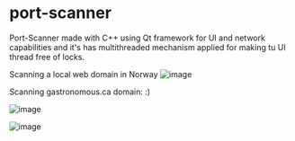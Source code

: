 # port-scanner

Port-Scanner made with C++ using Qt framework for UI and network capabilities and it's has multithreaded mechanism applied for making tu UI thread free of locks.

Scanning a local web domain in Norway
![image](https://user-images.githubusercontent.com/93591202/206459945-1ea45cb8-25e4-40e5-9faf-5f90b3fb5d06.png)

Scanning gastronomous.ca domain: :)

![image](https://user-images.githubusercontent.com/93591202/206460300-b195d40e-673f-41e5-91cc-41ed235d5b99.png)

![image](https://user-images.githubusercontent.com/93591202/206460773-5f15b353-382c-411a-89e1-162c4691a6d1.png)

